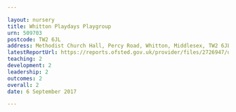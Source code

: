 ```yaml
---

layout: nursery
title: Whitton Playdays Playgroup
urn: 509703
postcode: TW2 6JL
address: Methodist Church Hall, Percy Road, Whitton, Middlesex, TW2 6JL
latestReportUrl: https://reports.ofsted.gov.uk/provider/files/2726947/urn/509703.pdf
teaching: 2
development: 2
leadership: 2
outcomes: 2
overall: 2
date: 6 September 2017

---
```

